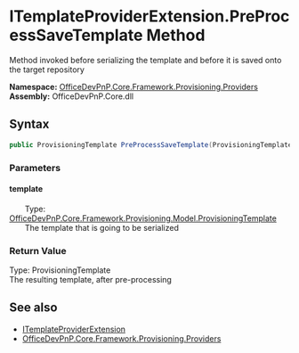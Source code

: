 # ITemplateProviderExtension.PreProcessSaveTemplate Method  
 Method invoked before serializing the template and before it is saved onto the target repository   

**Namespace:** [OfficeDevPnP.Core.Framework.Provisioning.Providers](OfficeDevPnP.Core.Framework.Provisioning.Providers.md)  
**Assembly:** OfficeDevPnP.Core.dll  
## Syntax
```C#
public ProvisioningTemplate PreProcessSaveTemplate(ProvisioningTemplate template)
```
### Parameters
#### template  
&emsp;&emsp;Type: [OfficeDevPnP.Core.Framework.Provisioning.Model.ProvisioningTemplate](OfficeDevPnP.Core.Framework.Provisioning.Model.ProvisioningTemplate.md)  
&emsp;&emsp;The template that is going to be serialized  

  

### Return Value
Type: ProvisioningTemplate  
The resulting template, after pre-processing  


## See also
- [ITemplateProviderExtension](OfficeDevPnP.Core.Framework.Provisioning.Providers.ITemplateProviderExtension.md) 
- [OfficeDevPnP.Core.Framework.Provisioning.Providers](OfficeDevPnP.Core.Framework.Provisioning.Providers.md) 
